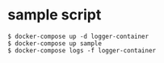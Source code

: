 
# sample script
```
$ docker-compose up -d logger-container
$ docker-compose up sample
$ docker-compose logs -f logger-container
```
